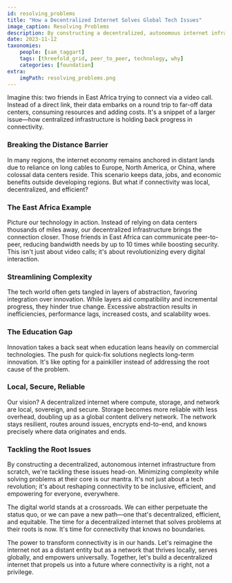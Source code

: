 ```yaml
---
id: resolving_problems
title: "How a Decentralized Internet Solves Global Tech Issues"
image_caption: Resolving Problems
description: By constructing a decentralized, autonomous internet infrastructure from scratch, we're tackling global tech issues head-on.
date: 2023-11-12
taxonomies:
    people: [sam_taggart]
    tags: [threefold_grid, peer_to_peer, technology, why]
    categories: [foundation]
extra:
    imgPath: resolving_problems.png
---
```


Imagine this: two friends in East Africa trying to connect via a video call. Instead of a direct link, their data embarks on a round trip to far-off data centers, consuming resources and adding costs. It's a snippet of a larger issue—how centralized infrastructure is holding back progress in connectivity.

### **Breaking the Distance Barrier**

In many regions, the internet economy remains anchored in distant lands due to reliance on long cables to Europe, North America, or China, where colossal data centers reside. This scenario keeps data, jobs, and economic benefits outside developing regions. But what if connectivity was local, decentralized, and efficient?

### **The East Africa Example**

Picture our technology in action. Instead of relying on data centers thousands of miles away, our decentralized infrastructure brings the connection closer. Those friends in East Africa can communicate peer-to-peer, reducing bandwidth needs by up to 10 times while boosting security. This isn't just about video calls; it's about revolutionizing every digital interaction.

### **Streamlining Complexity**

The tech world often gets tangled in layers of abstraction, favoring integration over innovation. While layers aid compatibility and incremental progress, they hinder true change. Excessive abstraction results in inefficiencies, performance lags, increased costs, and scalability woes.

### **The Education Gap**

Innovation takes a back seat when education leans heavily on commercial technologies. The push for quick-fix solutions neglects long-term innovation. It's like opting for a painkiller instead of addressing the root cause of the problem.

### **Local, Secure, Reliable**

Our vision? A decentralized internet where compute, storage, and network are local, sovereign, and secure. Storage becomes more reliable with less overhead, doubling up as a global content delivery network. The network stays resilient, routes around issues, encrypts end-to-end, and knows precisely where data originates and ends.

### **Tackling the Root Issues**

By constructing a decentralized, autonomous internet infrastructure from scratch, we're tackling these issues head-on. Minimizing complexity while solving problems at their core is our mantra. It's not just about a tech revolution; it's about reshaping connectivity to be inclusive, efficient, and empowering for everyone, everywhere.

The digital world stands at a crossroads. We can either perpetuate the status quo, or we can pave a new path—one that's decentralized, efficient, and equitable. The time for a decentralized internet that solves problems at their roots is now. It's time for connectivity that knows no boundaries.

The power to transform connectivity is in our hands. Let's reimagine the internet not as a distant entity but as a network that thrives locally, serves globally, and empowers universally. Together, let's build a decentralized internet that propels us into a future where connectivity is a right, not a privilege.